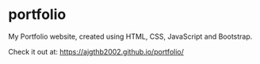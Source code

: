 # portfolio
My Portfolio website, created using HTML, CSS, JavaScript and Bootstrap.

Check it out at:  https://ajgthb2002.github.io/portfolio/

